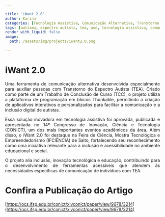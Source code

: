 ```yaml
---

title: 'iWant 2.0'
author: Karina
categories: [Tecnologia Assistiva, Comunicação Alternativa, Transtorno do Espectro Autista, Autismo, Aplicativo para Autistas, Educação Inclusiva, Inovação Educacional, TCC, Thunkable, Desenvolvimento de Aplicativos, Inclusão Digital, Eventos Acadêmicos, CONICT, IFCIÊNCIA]
tags: [autismo, espectro autista, tea, asd, tecnologia assistiva, comunicação alternativa, aplicativo autismo, aplicativo para autistas, thunkable, iwant 2.0, tcc, inclusão digital, educação inclusiva, inovação tecnológica, congresso conict, feira ifciência, artigo publicado, desenvolvimento de apps, apps educacionais, ferramentas acessíveis]
render_with_liquid: false
image:
  path: /assets/img/projects/iwant2.0.png
  
---
```


# iWant 2.0

<p style="text-align: justify;">
Uma ferramenta de comunicação alternativa desenvolvida especialmente para auxiliar pessoas com Transtorno do Espectro Autista (TEA). Criado como parte de um Trabalho de Conclusão de Curso (TCC), o projeto utiliza a plataforma de programação em blocos Thunkable, permitindo a criação de aplicativos interativos e personalizados para facilitar a comunicação e a inclusão digital de autistas.
</p>

<p style="text-align: justify;">
Essa solução inovadora em tecnologia assistiva foi aprovada, publicada e apresentada no 14º Congresso de Inovação, Ciência e Tecnologia (CONICT), um dos mais importantes eventos acadêmicos da área. Além disso, o iWant 2.0 foi destaque na Feira de Ciência, Mostra Tecnológica e Empreendedorismo (IFCIÊNCIA) de Salto, fortalecendo seu reconhecimento como uma iniciativa relevante para a inclusão e acessibilidade no ambiente educacional e social.
</p>

<p style="text-align: justify;">
O projeto alia inclusão, inovação tecnológica e educação, contribuindo para o desenvolvimento de ferramentas acessíveis que atendem às necessidades específicas de comunicação de indivíduos com TEA.
</p>

# Confira a Publicação do Artigo

[https://ocs.ifsp.edu.br/conict/xivconict/paper/view/9678/3214](https://ocs.ifsp.edu.br/conict/xivconict/paper/view/9678/3214)
